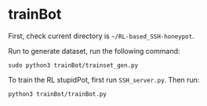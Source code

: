 # trainBot

First, check current directory is `~/RL-based_SSH-honeypot`.

Run to generate dataset, run the following command:

```
sudo python3 trainBot/trainset_gen.py
```

To train the RL stupidPot, first run `SSH_server.py`. Then run:

```
python3 trainBot/trainBot.py
```